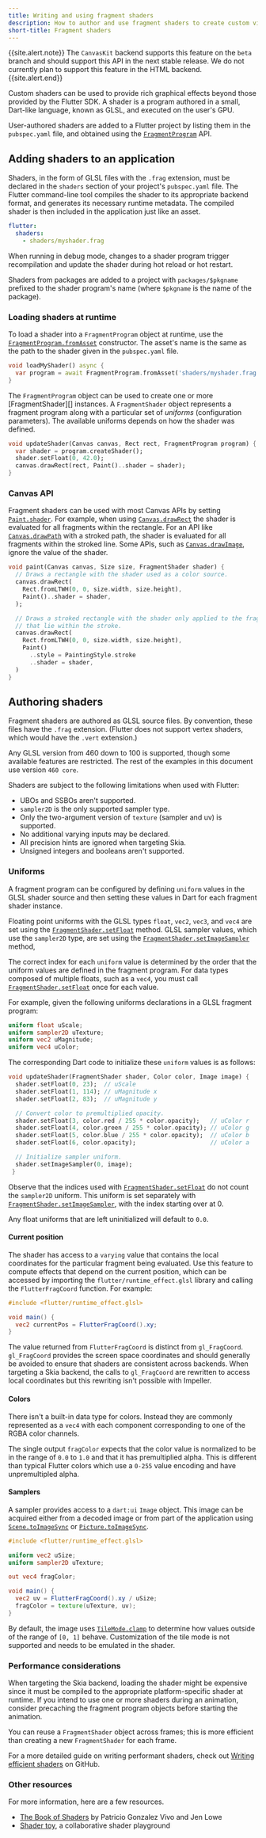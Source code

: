 ```yaml
---
title: Writing and using fragment shaders
description: How to author and use fragment shaders to create custom visual effects in your Flutter app.
short-title: Fragment shaders
---
```


{{site.alert.note}}
  The `CanvasKit` backend supports this feature on the `beta` branch and should support this API in the next stable release.
  We do not currently plan to support this feature in the HTML backend.
{{site.alert.end}}

Custom shaders can be used to provide rich graphical effects beyond those provided by the Flutter SDK.
A shader is a program authored in a small, Dart-like language, known as GLSL,
and executed on the user's GPU.

User-authored shaders are added to a Flutter project by listing them in the `pubspec.yaml` file,
and obtained using the [`FragmentProgram`][] API.

[`FragmentProgram`]: {{site.api}}/flutter/dart-ui/FragmentProgram-class.html

## Adding shaders to an application

Shaders, in the form of GLSL files with the `.frag` extension, must be declared in the `shaders` section of your project's `pubspec.yaml` file.
The Flutter command-line tool compiles the shader to its appropriate backend format,
and generates its necessary runtime metadata.
The compiled shader is then included in the application just like an asset.

```yaml
flutter:
  shaders:
    - shaders/myshader.frag
```

When running in debug mode,
changes to a shader program trigger recompilation and update the shader during hot reload or hot restart.

Shaders from packages are added to a project with `packages/$pkgname` prefixed to the shader program's name
(where `$pkgname` is the name of the package).

### Loading shaders at runtime

To load a shader into a `FragmentProgram` object at runtime,
use the [`FragmentProgram.fromAsset`][] constructor.
The asset's name is the same as the path to the shader given in the `pubspec.yaml` file.

[`FragmentProgram.fromAsset`]: {{site.api}}/flutter/dart-ui/FragmentProgram/fromAsset.html

```dart
void loadMyShader() async {
  var program = await FragmentProgram.fromAsset('shaders/myshader.frag');
}
```

The `FragmentProgram` object can be used to create one or more [FragmentShader][] instances.
A `FragmentShader` object represents a fragment program along with a particular set of _uniforms_ (configuration parameters).
The available uniforms depends on how the shader was defined.

[`FragmentShader`]: {{site.api}}/flutter/dart-ui/FragmentShader-class.html

```dart
void updateShader(Canvas canvas, Rect rect, FragmentProgram program) {
  var shader = program.createShader();
  shader.setFloat(0, 42.0);
  canvas.drawRect(rect, Paint()..shader = shader);
}
```

### Canvas API

Fragment shaders can be used with most Canvas APIs by setting [`Paint.shader`][].
For example, when using [`Canvas.drawRect`][] the shader is evaluated for all
fragments within the rectangle. For an API like [`Canvas.drawPath`][] with a
stroked path, the shader is evaluated for all fragments within the stroked
line. Some APIs, such as [`Canvas.drawImage`][], ignore the value of the shader.

[`Canvas.drawImage`]:  {{site.api}}/flutter/dart-ui/Canvas/drawImage.html
[`Canvas.drawRect`]:    {{site.api}}/flutter/dart-ui/Canvas/drawRect.html
[`Canvas.drawPath`]:    {{site.api}}/flutter/dart-ui/Canvas/drawPath.html
[`Paint.shader`]:          {{site.api}}/flutter/dart-ui/Paint/shader.html

```dart
void paint(Canvas canvas, Size size, FragmentShader shader) {
  // Draws a rectangle with the shader used as a color source.
  canvas.drawRect(
    Rect.fromLTWH(0, 0, size.width, size.height),
    Paint()..shader = shader,
  );

  // Draws a stroked rectangle with the shader only applied to the fragments
  // that lie within the stroke.
  canvas.drawRect(
    Rect.fromLTWH(0, 0, size.width, size.height),
    Paint()
      ..style = PaintingStyle.stroke
      ..shader = shader,
  )
}

```

## Authoring shaders

Fragment shaders are authored as GLSL source files.
By convention, these files have the `.frag` extension.
(Flutter does not support vertex shaders, which would have the `.vert` extension.)

Any GLSL version from 460 down to 100 is supported,
though some available features are restricted.
The rest of the examples in this document use version `460 core`.

Shaders are subject to the following limitations when used with Flutter:

* UBOs and SSBOs aren't supported.
* `sampler2D` is the only supported sampler type.
* Only the two-argument version of `texture` (sampler and uv) is supported.
* No additional varying inputs may be declared.
* All precision hints are ignored when targeting Skia.
* Unsigned integers and booleans aren't supported.

### Uniforms

A fragment program can be configured by defining `uniform` values in the GLSL shader source
and then setting these values in Dart for each fragment shader instance.

Floating point uniforms with the GLSL types `float`, `vec2`, `vec3`, and `vec4` are set using the [`FragmentShader.setFloat`][] method.
GLSL sampler values, which use the `sampler2D` type, are set using the [`FragmentShader.setImageSampler`][] method,

The correct index for each `uniform` value is determined by the order that the uniform values are defined in the fragment program.
For data types composed of multiple floats, such as a `vec4`,
you must call [`FragmentShader.setFloat`][] once for each value.

[`FragmentShader.setFloat`]: https://master-api.flutter.dev/flutter/dart-ui/FragmentShader/setFloat.html
[`FragmentShader.setImageSampler`]: https://master-api.flutter.dev/flutter/dart-ui/FragmentShader/setImageSampler.html

For example, given the following uniforms declarations in a GLSL fragment program:

```glsl
uniform float uScale;
uniform sampler2D uTexture;
uniform vec2 uMagnitude;
uniform vec4 uColor;
```

The corresponding Dart code to initialize these `uniform` values is as follows:

```dart
void updateShader(FragmentShader shader, Color color, Image image) {
  shader.setFloat(0, 23);  // uScale
  shader.setFloat(1, 114); // uMagnitude x
  shader.setFloat(2, 83);  // uMagnitude y

  // Convert color to premultiplied opacity.
  shader.setFloat(3, color.red / 255 * color.opacity);   // uColor r
  shader.setFloat(4, color.green / 255 * color.opacity); // uColor g
  shader.setFloat(5, color.blue / 255 * color.opacity);  // uColor b
  shader.setFloat(6, color.opacity);                     // uColor a

  // Initialize sampler uniform.
  shader.setImageSampler(0, image);
 }
 ```

Observe that the indices used with [`FragmentShader.setFloat`][] do not count the `sampler2D` uniform.
This uniform is set separately with [`FragmentShader.setImageSampler`][], with the index starting over at 0.

Any float uniforms that are left uninitialized will default to `0.0`.

#### Current position

The shader has access to a `varying` value that contains the local coordinates for
the particular fragment being evaluated. Use this feature to compute
effects that depend on the current position, which can be accessed by
importing the `flutter/runtime_effect.glsl` library and calling the
`FlutterFragCoord` function. For example:

```glsl
#include <flutter/runtime_effect.glsl>

void main() {
  vec2 currentPos = FlutterFragCoord().xy;
}
```

The value returned from `FlutterFragCoord` is distinct from `gl_FragCoord`.
`gl_FragCoord` provides the screen space coordinates and should generally be
avoided to ensure that shaders are consistent across backends. When targeting a
Skia backend, the calls to `gl_FragCoord` are rewritten to access local
coordinates but this rewriting isn't possible with Impeller.

#### Colors

There isn't a built-in data type for colors. Instead they are commonly
represented as a `vec4` with each component corresponding to one of the RGBA
color channels.

The single output `fragColor` expects that the color value is normalized to be
in the range of `0.0` to `1.0` and that it has premultiplied alpha. This is
different than typical Flutter colors which use a `0-255` value encoding and
have unpremultipled alpha.

#### Samplers

A sampler provides access to a `dart:ui` `Image` object.
This image can be acquired either from a decoded image
or from part of the application using
[`Scene.toImageSync`][] or [`Picture.toImageSync`][].

[`Picture.toImageSync`]: https://master-api.flutter.dev/flutter/dart-ui/Picture/toImageSync.html
[`Scene.toImageSync`]: https://master-api.flutter.dev/flutter/dart-ui/Scene/toImageSync.html

```glsl
#include <flutter/runtime_effect.glsl>

uniform vec2 uSize;
uniform sampler2D uTexture;

out vec4 fragColor;

void main() {
  vec2 uv = FlutterFragCoord().xy / uSize;
  fragColor = texture(uTexture, uv);
}
```

By default, the image uses [`TileMode.clamp`][] to determine how values outside
of the range of `[0, 1]` behave. Customization of the tile mode is not
supported and needs to be emulated in the shader.

[`TileMode.clamp`]: https://master-api.flutter.dev/flutter/dart-ui/TileMode.html

### Performance considerations

When targeting the Skia backend, loading the shader might be expensive since it
must be compiled to the appropriate platform-specific shader at runtime. If you
intend to use one or more shaders during an animation, consider precaching the
fragment program objects before starting the animation.

You can reuse a `FragmentShader` object across frames;
this is more efficient than creating a new `FragmentShader` for each frame.

For a more detailed guide on writing performant shaders,
check out [Writing efficient shaders][] on GitHub.

[Shader compilation jank]: {{site.url}}/perf/shader
[Writing efficient shaders]: {{site.github}}/flutter/engine/blob/main/impeller/docs/shader_optimization.md

### Other resources

For more information, here are a few resources.

* [The Book of Shaders][] by Patricio Gonzalez Vivo and Jen Lowe
* [Shader toy][], a collaborative shader playground

[Shader toy]: https://www.shadertoy.com/
[The Book of Shaders]: https://thebookofshaders.com/


